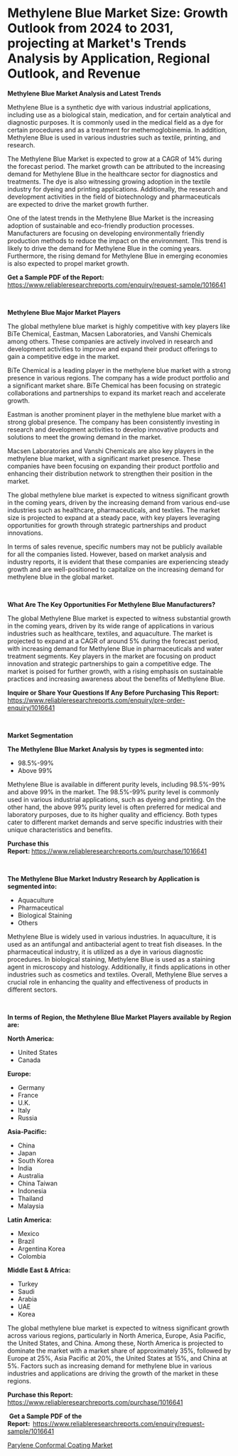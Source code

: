 <p><h1>Methylene Blue Market Size: Growth Outlook from 2024 to 2031, projecting at Market's Trends Analysis by Application, Regional Outlook, and Revenue</h1></p><p><strong>Methylene Blue Market Analysis and Latest Trends</strong></p>
<p><p>Methylene Blue is a synthetic dye with various industrial applications, including use as a biological stain, medication, and for certain analytical and diagnostic purposes. It is commonly used in the medical field as a dye for certain procedures and as a treatment for methemoglobinemia. In addition, Methylene Blue is used in various industries such as textile, printing, and research.</p><p>The Methylene Blue Market is expected to grow at a CAGR of 14% during the forecast period. The market growth can be attributed to the increasing demand for Methylene Blue in the healthcare sector for diagnostics and treatments. The dye is also witnessing growing adoption in the textile industry for dyeing and printing applications. Additionally, the research and development activities in the field of biotechnology and pharmaceuticals are expected to drive the market growth further.</p><p>One of the latest trends in the Methylene Blue Market is the increasing adoption of sustainable and eco-friendly production processes. Manufacturers are focusing on developing environmentally friendly production methods to reduce the impact on the environment. This trend is likely to drive the demand for Methylene Blue in the coming years. Furthermore, the rising demand for Methylene Blue in emerging economies is also expected to propel market growth.</p></p>
<p><strong>Get a Sample PDF of the Report:&nbsp;</strong> <a href="https://www.reliableresearchreports.com/enquiry/request-sample/1016641">https://www.reliableresearchreports.com/enquiry/request-sample/1016641</a></p>
<p>&nbsp;</p>
<p><strong>Methylene Blue Major Market Players</strong></p>
<p><p>The global methylene blue market is highly competitive with key players like BiTe Chemical, Eastman, Macsen Laboratories, and Vanshi Chemicals among others. These companies are actively involved in research and development activities to improve and expand their product offerings to gain a competitive edge in the market.</p><p>BiTe Chemical is a leading player in the methylene blue market with a strong presence in various regions. The company has a wide product portfolio and a significant market share. BiTe Chemical has been focusing on strategic collaborations and partnerships to expand its market reach and accelerate growth.</p><p>Eastman is another prominent player in the methylene blue market with a strong global presence. The company has been consistently investing in research and development activities to develop innovative products and solutions to meet the growing demand in the market.</p><p>Macsen Laboratories and Vanshi Chemicals are also key players in the methylene blue market, with a significant market presence. These companies have been focusing on expanding their product portfolio and enhancing their distribution network to strengthen their position in the market.</p><p>The global methylene blue market is expected to witness significant growth in the coming years, driven by the increasing demand from various end-use industries such as healthcare, pharmaceuticals, and textiles. The market size is projected to expand at a steady pace, with key players leveraging opportunities for growth through strategic partnerships and product innovations.</p><p>In terms of sales revenue, specific numbers may not be publicly available for all the companies listed. However, based on market analysis and industry reports, it is evident that these companies are experiencing steady growth and are well-positioned to capitalize on the increasing demand for methylene blue in the global market.</p></p>
<p>&nbsp;</p>
<p><strong>What Are The Key Opportunities For Methylene Blue Manufacturers?</strong></p>
<p><p>The global Methylene Blue market is expected to witness substantial growth in the coming years, driven by its wide range of applications in various industries such as healthcare, textiles, and aquaculture. The market is projected to expand at a CAGR of around 5% during the forecast period, with increasing demand for Methylene Blue in pharmaceuticals and water treatment segments. Key players in the market are focusing on product innovation and strategic partnerships to gain a competitive edge. The market is poised for further growth, with a rising emphasis on sustainable practices and increasing awareness about the benefits of Methylene Blue.</p></p>
<p><strong>Inquire or Share Your Questions If Any Before Purchasing This Report:</strong> <a href="https://www.reliableresearchreports.com/enquiry/pre-order-enquiry/1016641">https://www.reliableresearchreports.com/enquiry/pre-order-enquiry/1016641</a></p>
<p>&nbsp;</p>
<p><strong>Market Segmentation</strong></p>
<p><strong>The Methylene Blue Market Analysis by types is segmented into:</strong></p>
<p><ul><li>98.5%-99%</li><li>Above 99%</li></ul></p>
<p><p>Methylene Blue is available in different purity levels, including 98.5%-99% and above 99% in the market. The 98.5%-99% purity level is commonly used in various industrial applications, such as dyeing and printing. On the other hand, the above 99% purity level is often preferred for medical and laboratory purposes, due to its higher quality and efficiency. Both types cater to different market demands and serve specific industries with their unique characteristics and benefits.</p></p>
<p><strong>Purchase this Report:&nbsp;</strong><a href="https://www.reliableresearchreports.com/purchase/1016641">https://www.reliableresearchreports.com/purchase/1016641</a></p>
<p>&nbsp;</p>
<p><strong>The Methylene Blue Market Industry Research by Application is segmented into:</strong></p>
<p><ul><li>Aquaculture</li><li>Pharmaceutical</li><li>Biological Staining</li><li>Others</li></ul></p>
<p><p>Methylene Blue is widely used in various industries. In aquaculture, it is used as an antifungal and antibacterial agent to treat fish diseases. In the pharmaceutical industry, it is utilized as a dye in various diagnostic procedures. In biological staining, Methylene Blue is used as a staining agent in microscopy and histology. Additionally, it finds applications in other industries such as cosmetics and textiles. Overall, Methylene Blue serves a crucial role in enhancing the quality and effectiveness of products in different sectors.</p></p>
<p>&nbsp;</p>
<p><strong>In terms of Region, the Methylene Blue Market Players available by Region are:</strong></p>
<p>
    <p> <strong> North America: </strong>
        <ul>
            <li>United States</li>
            <li>Canada</li>
        </ul>
        </p> 
    <p> <strong> Europe: </strong>
        <ul>
            <li>Germany</li>
            <li>France</li>
            <li>U.K.</li>
            <li>Italy</li>
            <li>Russia</li>
        </ul>
        </p> 
    <p> <strong> Asia-Pacific: </strong>
        <ul>
            <li>China</li>
            <li>Japan</li>
            <li>South Korea</li>
            <li>India</li>
            <li>Australia</li>
            <li>China Taiwan</li>
            <li>Indonesia</li>
            <li>Thailand</li>
            <li>Malaysia</li>
        </ul>
        </p> 
    <p> <strong> Latin America: </strong>
        <ul>
            <li>Mexico</li>
            <li>Brazil</li>
            <li>Argentina Korea</li>
            <li>Colombia</li>
        </ul>
        </p> 
    <p> <strong> Middle East & Africa: </strong>
        <ul>
            <li>Turkey</li>
            <li>Saudi</li>
            <li>Arabia</li>
            <li>UAE</li>
            <li>Korea</li>
        </ul>
    </p>
    </p>
<p><p>The global methylene blue market is expected to witness significant growth across various regions, particularly in North America, Europe, Asia Pacific, the United States, and China. Among these, North America is projected to dominate the market with a market share of approximately 35%, followed by Europe at 25%, Asia Pacific at 20%, the United States at 15%, and China at 5%. Factors such as increasing demand for methylene blue in various industries and applications are driving the growth of the market in these regions.</p></p>
<p><strong>Purchase this Report: </strong><a href="https://www.reliableresearchreports.com/purchase/1016641">https://www.reliableresearchreports.com/purchase/1016641</a></p>
<p>&nbsp;<strong>Get a Sample PDF of the Report:&nbsp;&nbsp;</strong><a href="https://www.reliableresearchreports.com/enquiry/request-sample/1016641">https://www.reliableresearchreports.com/enquiry/request-sample/1016641</a></p>
<p><strong></strong></p>
<p><p><a href="https://gamy-alyssum-396.notion.site/Parylene-Conformal-Coating-Market-Size-Focuses-on-Market-Dynamics-In-Depth-Analysis-and-Future-Proj-d776eb574db64148b40330b621fafcf2">Parylene Conformal Coating Market</a></p></p>